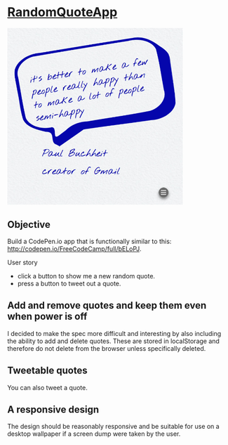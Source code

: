 
# [RandomQuoteApp](https://appijumbo.github.io/calculatorAppv1/)

<a href="https://appijumbo.github.io/RandomQuoteApp/"><img src="./extras/randQ.jpg" width="400"></a>

## Objective

Build a CodePen.io app that is functionally similar to this: http://codepen.io/FreeCodeCamp/full/bELoPJ.

User story

  * click a button to show me a new random quote.
  * press a button to tweet out a quote.

## Add and remove quotes and keep them even when power is off
I decided to make the spec more difficult and interesting by also including the ability to add and delete quotes. These are stored in localStorage and therefore do not delete from the browser unless specifically deleted. 

## Tweetable quotes
You can also tweet a quote. 


## A responsive design
The design should be reasonably responsive and be suitable for use on a desktop wallpaper if a screen dump were taken by the user.

